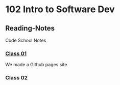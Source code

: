 # 102 Intro to Software Dev

## Reading-Notes
Code School Notes

### [Class 01](/Reading-Notes/Class01)
We made a Github pages site

### Class 02
